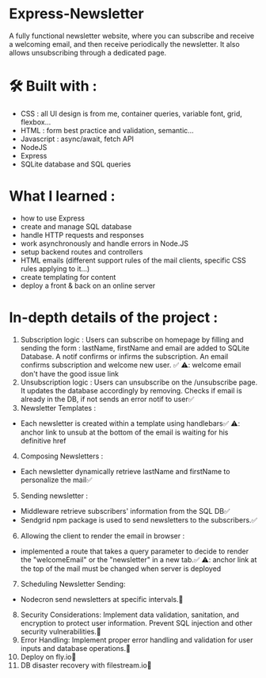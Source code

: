 # Express-Newsletter
A fully functional newsletter website, where you can subscribe and receive a welcoming email, and then receive periodically the newsletter. It also allows unsubscribing through a dedicated page.

# 🛠️ Built with :
- CSS : all UI design is from me, container queries, variable font, grid, flexbox... 
- HTML : form best practice and validation, semantic...
- Javascript : async/await, fetch API
- NodeJS
- Express
- SQLite database and SQL queries

# What I learned :
- how to use Express
- create and manage SQL database
- handle HTTP requests and responses
- work asynchronously and handle errors in Node.JS
- setup backend routes and controllers
- HTML emails (different support rules of the mail clients, specific CSS rules applying to it...)
- create templating for content
- deploy a front & back on an online server

# In-depth details of the project : 
1. Subscription logic : Users can subscribe on homepage by filling and sending the form : lastName, firstName and email are added to SQLite Database. A notif confirms or infirms the subscription. An email confirms subscription and welcome new user. ✅ ⚠️: welcome email don't have the good issue link
2. Unsubscription logic : Users can unsubscribe on the /unsubscribe page. It updates the database accordingly by removing. Checks if email is already in the DB, if not sends an error notif to user✅
3. Newsletter Templates : 
- Each newsletter is created within a template using handlebars✅ ⚠️: anchor link to unsub at the bottom of the email is waiting for his definitive href
4. Composing Newsletters :
- Each newsletter dynamically retrieve lastName and firstName to personalize the mail✅
5. Sending newsletter : 
- Middleware retrieve subscribers' information from the SQL DB✅
- Sendgrid npm package is used to send newsletters to the subscribers.✅
6. Allowing the client to render the email in browser :
- implemented a route that takes a query parameter to decide to render the "welcomeEmail" or the "newsletter" in a new tab.✅ ⚠️: anchor link at the top of the mail must be changed when server is deployed 
7. Scheduling Newsletter Sending:
- Nodecron send newsletters at specific intervals.🚧
8. Security Considerations: Implement data validation, sanitation, and encryption to protect user information. Prevent SQL injection and other security vulnerabilities.🚧
9. Error Handling: Implement proper error handling and validation for user inputs and database operations.🚧
10. Deploy on fly.io🚧
11. DB disaster recovery with filestream.io🚧


